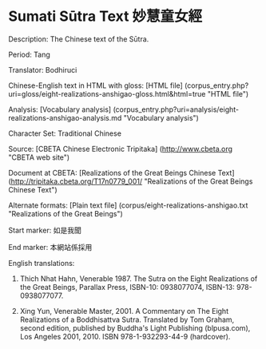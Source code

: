 # Sumati Sūtra Text 妙慧童女經

Description: The Chinese text of the Sūtra.

Period: Tang

Translator: Bodhiruci

Chinese-English text in HTML with gloss: [HTML file] (corpus_entry.php?uri=gloss/eight-realizations-anshigao-gloss.html&html=true "HTML file")

Analysis: [Vocabulary analysis] (corpus_entry.php?uri=analysis/eight-realizations-anshigao-analysis.md "Vocabulary analysis")

Character Set: Traditional Chinese

Source: [CBETA Chinese Electronic Tripitaka] (http://www.cbeta.org "CBETA web site")

Document at CBETA: [Realizations of the Great Beings Chinese Text] (http://tripitaka.cbeta.org/T17n0779_001/ "Realizations of the Great Beings Chinese Text")

Alternate formats: [Plain text file] (corpus/eight-realizations-anshigao.txt "Realizations of the Great Beings")

Start marker: 如是我聞

End marker: 本網站係採用

English translations: 
1. Thich Nhat Hahn, Venerable 1987. The Sutra on the Eight Realizations of the Great Beings, Parallax Press, ISBN-10: 0938077074, ISBN-13: 978-0938077077.

2. Xing Yun, Venerable Master, 2001. A Commentary on The Eight Realizations of a Boddhisattva Sutra. Translated by Tom Graham, second edition, published by Buddha's Light Publishing (blpusa.com), Los Angeles 2001, 2010. ISBN 978-1-932293-44-9 (hardcover).
